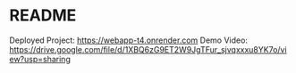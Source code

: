 # README

Deployed Project: https://webapp-t4.onrender.com
Demo Video: https://drive.google.com/file/d/1XBQ6zG9ET2W9JgTFur_sjvqxxxu8YK7o/view?usp=sharing
